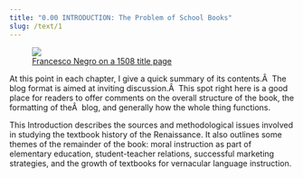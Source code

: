 ```yaml
---
title: "0.00 INTRODUCTION: The Problem of School Books"
slug: /text/1
---
```


<figure class="mkdn-figure">
    <a href="images_full/0.00_Introduction/Wing-ZP-535.D175Negrotitle.jpg" class="mkdn-image-link">
        <img class="mkdn-image" src="images_full/0.00_Introduction/Wing-ZP-535.D175Negrotitle.jpg" />
        <figcaption class="mkdn-figcaption">Francesco Negro on a 1508 title page</figcaption>
    </a>
</figure>


At this point in each chapter, I give a quick summary of its contents.Â  The blog format is aimed at inviting discussion.Â  This spot right here is a good place for readers to offer comments on the overall structure of the book, the formatting of theÂ  blog, and generally how the whole thing functions.

This Introduction describes the sources and methodological issues involved in studying the textbook history of the Renaissance. It also outlines some themes of the remainder of the book: moral instruction as part of elementary education, student-teacher relations, successful marketing strategies, and the growth of textbooks for vernacular language instruction.
